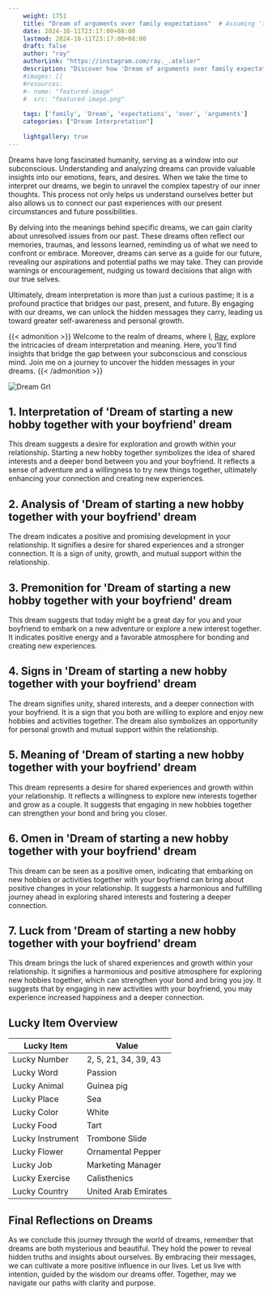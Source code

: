 ```yaml
---
    weight: 1751
    title: "Dream of arguments over family expectations"  # Assuming 'title' column exists
    date: 2024-10-11T23:17:00+08:00
    lastmod: 2024-10-11T23:17:00+08:00
    draft: false
    author: "ray"
    authorLink: "https://instagram.com/ray._.atelier"
    description: "Discover how 'Dream of arguments over family expectations' can interpret your future and uncover its significant meanings in your life."
    #images: []
    #resources:
    #- name: "featured-image"
    #  src: "featured-image.png"
    
    tags: ['family', 'Dream', 'expectations', 'over', 'arguments']
    categories: ["Dream Interpretation"]
    
    lightgallery: true
---
```

    
Dreams have long fascinated humanity, serving as a window into our subconscious. Understanding and analyzing dreams can provide valuable insights into our emotions, fears, and desires. When we take the time to interpret our dreams, we begin to unravel the complex tapestry of our inner thoughts. This process not only helps us understand ourselves better but also allows us to connect our past experiences with our present circumstances and future possibilities.

By delving into the meanings behind specific dreams, we can gain clarity about unresolved issues from our past. These dreams often reflect our memories, traumas, and lessons learned, reminding us of what we need to confront or embrace. Moreover, dreams can serve as a guide for our future, revealing our aspirations and potential paths we may take. They can provide warnings or encouragement, nudging us toward decisions that align with our true selves.

Ultimately, dream interpretation is more than just a curious pastime; it is a profound practice that bridges our past, present, and future. By engaging with our dreams, we can unlock the hidden messages they carry, leading us toward greater self-awareness and personal growth.

{{< admonition >}}
Welcome to the realm of dreams, where I, [Ray](https://instagram.com/ray._.atelier), explore the intricacies of dream interpretation and meaning. Here, you’ll find insights that bridge the gap between your subconscious and conscious mind. Join me on a journey to uncover the hidden messages in your dreams.
{{< /admonition >}}

![Dream Grl](https://cdn.pixabay.com/photo/2017/11/02/03/35/gothic-2910057_1280.jpg "Dream Grl")

## 1. Interpretation of 'Dream of starting a new hobby together with your boyfriend' dream

This dream suggests a desire for exploration and growth within your relationship. Starting a new hobby together symbolizes the idea of shared interests and a deeper bond between you and your boyfriend. It reflects a sense of adventure and a willingness to try new things together, ultimately enhancing your connection and creating new experiences.

## 2. Analysis of 'Dream of starting a new hobby together with your boyfriend' dream

The dream indicates a positive and promising development in your relationship. It signifies a desire for shared experiences and a stronger connection. It is a sign of unity, growth, and mutual support within the relationship.

## 3. Premonition for 'Dream of starting a new hobby together with your boyfriend' dream

This dream suggests that today might be a great day for you and your boyfriend to embark on a new adventure or explore a new interest together. It indicates positive energy and a favorable atmosphere for bonding and creating new experiences.

## 4. Signs in 'Dream of starting a new hobby together with your boyfriend' dream

The dream signifies unity, shared interests, and a deeper connection with your boyfriend. It is a sign that you both are willing to explore and enjoy new hobbies and activities together. The dream also symbolizes an opportunity for personal growth and mutual support within the relationship.

## 5. Meaning of 'Dream of starting a new hobby together with your boyfriend' dream

This dream represents a desire for shared experiences and growth within your relationship. It reflects a willingness to explore new interests together and grow as a couple. It suggests that engaging in new hobbies together can strengthen your bond and bring you closer.

## 6. Omen in 'Dream of starting a new hobby together with your boyfriend' dream

This dream can be seen as a positive omen, indicating that embarking on new hobbies or activities together with your boyfriend can bring about positive changes in your relationship. It suggests a harmonious and fulfilling journey ahead in exploring shared interests and fostering a deeper connection.

## 7. Luck from 'Dream of starting a new hobby together with your boyfriend' dream

This dream brings the luck of shared experiences and growth within your relationship. It signifies a harmonious and positive atmosphere for exploring new hobbies together, which can strengthen your bond and bring you joy. It suggests that by engaging in new activities with your boyfriend, you may experience increased happiness and a deeper connection.

## Lucky Item Overview
| Lucky Item          | Value              |
|---------------|--------------------|
| Lucky Number        | 2, 5, 21, 34, 39, 43  |
| Lucky Word          | Passion |
| Lucky Animal        | Guinea pig |
| Lucky Place         | Sea     |
| Lucky Color         | White     |
| Lucky Food          | Tart      |
| Lucky Instrument    | Trombone Slide |
| Lucky Flower        | Ornamental Pepper    |
| Lucky Job           | Marketing Manager       |
| Lucky Exercise      | Calisthenics  |
| Lucky Country       | United Arab Emirates    |


##  Final Reflections on Dreams

As we conclude this journey through the world of dreams, remember that dreams are both mysterious and beautiful. They hold the power to reveal hidden truths and insights about ourselves. By embracing their messages, we can cultivate a more positive influence in our lives. Let us live with intention, guided by the wisdom our dreams offer. Together, may we navigate our paths with clarity and purpose.
